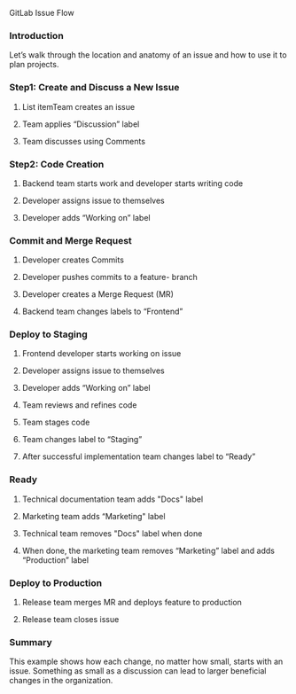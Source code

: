 GitLab Issue Flow

### Introduction
Let’s walk through the location and anatomy of an issue and how to use it to plan projects.

### Step1: Create and Discuss a New Issue
1. List itemTeam creates an issue
  
2. Team applies “Discussion” label
    
3. Team discusses using Comments

### Step2: Code Creation 
    
1. Backend team starts work and developer      starts writing code 
    
2. Developer assigns issue to themselves
    
3. Developer adds “Working on” label

### Commit and Merge Request
    
1. Developer creates Commits

    
1. Developer pushes commits to a feature-      branch

    
1. Developer creates a Merge Request (MR)

    
1. Backend team changes labels to            	“Frontend”

### Deploy to Staging
    
1. Frontend developer starts working on issue

    
1. Developer assigns issue to themselves

    
1. Developer adds “Working on” label 

    
1. Team reviews and refines code

    
1. Team stages code

    
1. Team changes label to “Staging” 

    
1. After successful implementation team changes label to “Ready”

### Ready
    
1. Technical documentation team adds "Docs" label

    
1. Marketing team adds “Marketing" label

    
1. Technical team removes "Docs" label when done

    
1. When done, the marketing team removes “Marketing” label and adds “Production” label

### Deploy to Production
    
1. Release team merges MR and deploys feature to production 

    
1. Release team closes issue

### Summary
This example shows how each change, no matter how small, starts with an issue. Something as small as a discussion can lead to larger beneficial changes in the organization. 
